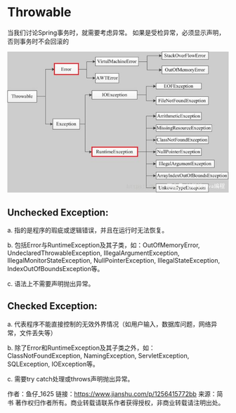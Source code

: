 # Throwable
当我们讨论Spring事务时，就需要考虑异常。
如果是受检异常，必须显示声明，否则事务时不会回滚的

![Throwable](img/Throwable.png)

## Unchecked Exception:
a. 指的是程序的瑕疵或逻辑错误，并且在运行时无法恢复。

b. 包括Error与RuntimeException及其子类，如：OutOfMemoryError, UndeclaredThrowableException, IllegalArgumentException, IllegalMonitorStateException, NullPointerException, IllegalStateException, IndexOutOfBoundsException等。

c. 语法上不需要声明抛出异常。

## Checked Exception:
a. 代表程序不能直接控制的无效外界情况（如用户输入，数据库问题，网络异常，文件丢失等）

b. 除了Error和RuntimeException及其子类之外，如：ClassNotFoundException, NamingException, ServletException, SQLException, IOException等。

c. 需要try catch处理或throws声明抛出异常。

作者：鱼仔_1625
链接：https://www.jianshu.com/p/1256415772bb
来源：简书
著作权归作者所有。商业转载请联系作者获得授权，非商业转载请注明出处。
